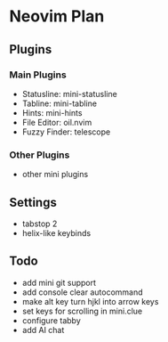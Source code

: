# Neovim Plan

## Plugins

### Main Plugins

- Statusline: mini-statusline
- Tabline: mini-tabline
- Hints: mini-hints
- File Editor: oil.nvim
- Fuzzy Finder: telescope

### Other Plugins

- other mini plugins

## Settings

- tabstop 2
- helix-like keybinds

## Todo

- add mini git support
- add console clear autocommand
- make alt key turn hjkl into arrow keys
- set keys for scrolling in mini.clue
- configure tabby
- add AI chat
